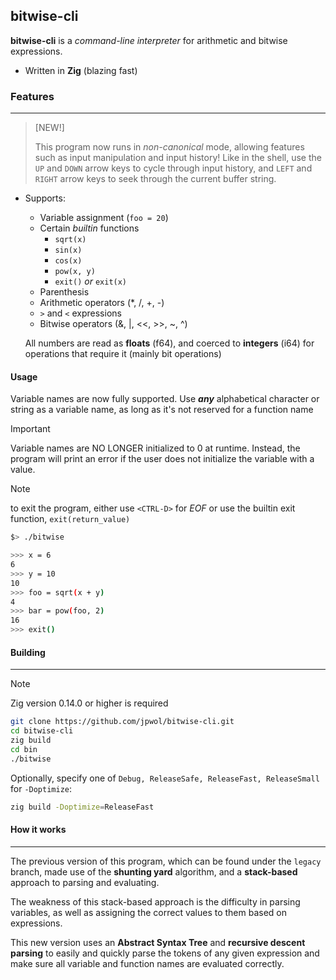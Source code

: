 ## bitwise-cli

**bitwise-cli** is a _command-line interpreter_ for arithmetic and bitwise expressions.

- Written in **Zig** (blazing fast)

### Features

---

> [NEW!]
>
> This program now runs in _non-canonical_ mode, allowing features such as input manipulation and input history! Like in
> the shell, use the `UP` and `DOWN` arrow keys to cycle through input history, and `LEFT` and `RIGHT` arrow keys to seek
> through the current buffer string.

- Supports:

  - Variable assignment (`foo = 20`)
  - Certain _builtin_ functions
    - `sqrt(x)`
    - `sin(x)`
    - `cos(x)`
    - `pow(x, y)`
    - `exit()` _or_ `exit(x)`
  - Parenthesis
  - Arithmetic operators (\*, /, +, -)
  - `>` and `<` expressions
  - Bitwise operators (&, |, <<, >>, ~, ^)

  All numbers are read as **floats** (f64), and coerced to **integers** (i64) for operations that require it (mainly bit operations)

#### Usage

Variable names are now fully supported. Use **_any_** alphabetical character or string as a variable name, as long as it's not reserved for a function name

> [!IMPORTANT]
>
> Variable names are NO LONGER initialized to 0 at runtime. Instead, the program will print an error if the user does not initialize the variable with a value.

> [!NOTE]
> to exit the program, either use `<CTRL-D>` for _EOF_ or use the builtin exit function, `exit(return_value)`

```bash
$> ./bitwise

>>> x = 6
6
>>> y = 10
10
>>> foo = sqrt(x + y)
4
>>> bar = pow(foo, 2)
16
>>> exit()
```

#### Building

---

> [!NOTE]
> Zig version 0.14.0 or higher is required

```bash
git clone https://github.com/jpwol/bitwise-cli.git
cd bitwise-cli
zig build
cd bin
./bitwise
```

Optionally, specify one of `Debug, ReleaseSafe, ReleaseFast, ReleaseSmall` for `-Doptimize`:

```bash
zig build -Doptimize=ReleaseFast
```

#### How it works

---

The previous version of this program, which can be found under the `legacy` branch, made use of the **shunting yard** algorithm, and a **stack-based** approach to parsing and evaluating.

The weakness of this stack-based approach is the difficulty in parsing variables, as well as assigning the correct values to them based on expressions.

This new version uses an **Abstract Syntax Tree** and **recursive descent parsing** to easily and quickly parse the tokens of any given expression and make sure all variable and function names are evaluated correctly.
